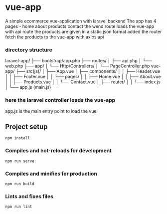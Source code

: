 # vue-app
A simple ecommerce vue-application with laravel backend
The app has 4 pages - home about products contact
the wend route loads the vue-app
with api route the products are given in a  static json format
added the router 
fetch the products to the vue-app with axios api

### directory structure 
laravel-app/
├── bootstrap/app.php
├── routes/
│   ├── api.php 
│   └── web.php
├── app/
│   └── Http/Controllers/
│       └── PageController.php
vue-app/
├── src(js)/
│   ├── App.vue
│   ├── components/
│   │   ├── Header.vue
│   │   ├── Footer.vue
│   │   └── pages/
│   │       ├── Home.vue
│   │       ├── About.vue
│   │       ├── Products.vue
│   │       └── Contact.vue
│   ├── router/
│   │   └── index.js
│   └── app.js (main.js)
 ### here the laravel controller loads the vue-app
 app.js is the main entry point to load the vue 
 ## Project setup
```
npm install
```

### Compiles and hot-reloads for development
```
npm run serve
```

### Compiles and minifies for production
```
npm run build
```

### Lints and fixes files
```
npm run lint
```
